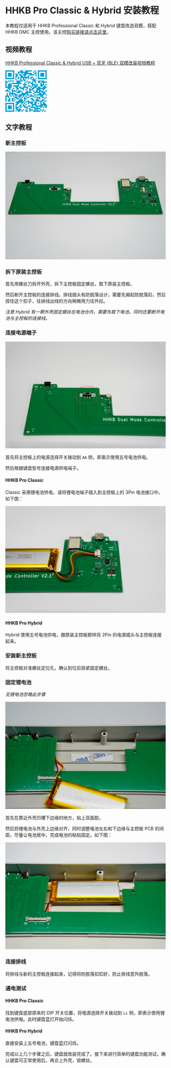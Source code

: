 # HHKB Pro Classic & Hybrid 安装教程

本教程仅适用于 HHKB Professional Classic 和 Hybrid 键盘改造双模，搭配 HHKB DMC 主控使用。该主控[购买链接请点击这里](https://item.taobao.com/item.htm?id=781256708555&spm=a1z10.1-c.w4004-24866247055.4.4e1778e9X5P3jK&sku_properties=5919063:6536025)。

## 视频教程
[HHKB Professional Classic & Hybrid USB + 蓝牙 (BLE) 双模改装视频教程](https://www.bilibili.com/video/BV16r421c7qe/)

![扫码直达](../images/hhkb_pro_hybrid/HHKB_Pro_Hybrid_install_video_QR.png)

## 文字教程
### 新主控板
![新的双模主控板](/images/hhkb_pro_hybrid/HHKB_Hybrid_DMC_2.JPG)

### 拆下原装主控板
首先用螺丝刀拆开外壳，拆下主控板固定螺丝，取下原装主控板。

然后断开主控板的连接排线。排线插头有防脱落设计，需要先揭起防脱落扣，然后捏住这个扣子，往排线出线的方向稍微用力往外拉。

*注意 Hybrid 有一颗外壳固定螺丝在电池仓内，需要先取下电池。同时还要断开电池与主控板的连接线。*
### 连接电源端子
![电源选择开关](/images/hhkb_pro_hybrid/Hybrid_power_switch.JPG)

首先将主控板上的电源选择开关拨动到 `AA` 侧，即表示使用五号电池供电。

然后根据键盘型号连接电源供电端子。
#### HHKB Pro Classic
Classic 采用锂电池供电，请将锂电池端子插入到主控板上的 3Pin 电池接口中。如下图：

![锂电池连接方式](/images/hhkb_pro_hybrid/Hybrid_battery_assembled.JPG)

#### HHKB Pro Hybrid
Hybrid 使用五号电池供电，跟原装主控板那样将 2Pin 的电源插头与主控板连接起来。

### 安装新主控板
将主控板对准螺丝定位孔，确认到位后锁紧固定螺丝。

### 固定锂电池
*无锂电池忽略此步骤*

![电池固定好后的效果](/images/hhkb_pro_hybrid/Hybrid_3M.JPG)

首先在靠近外壳凹槽下边缘的地方，贴上双面胶。

然后将锂电池与外壳上边缘对齐，同时调整电池左右和下边缘与主控板 PCB 的间距，尽量让电池居中，完成电池的粘贴固定。如下图：

![电池固定好后的效果](/images/hhkb_pro_hybrid/Hybrid_battery.JPG)
### 连接排线
将排线与新的主控板连接起来，记得将防脱落扣扣好，防止排线意外脱落。

### 通电测试
#### HHKB Pro Classic
找到键盘底部原来的 DIP 开关位置，将电源选择开关拨动到 `Li` 侧，即表示使用锂电池供电。此时键盘蓝灯开始闪烁。
#### HHKB Pro Hybrid
直接安装上五号电池，键盘蓝灯闪烁。

完成以上几个步骤之后，键盘就改装完成了。接下来进行简单的键盘功能测试，确认键盘可正常使用后，再合上外壳，锁螺丝。